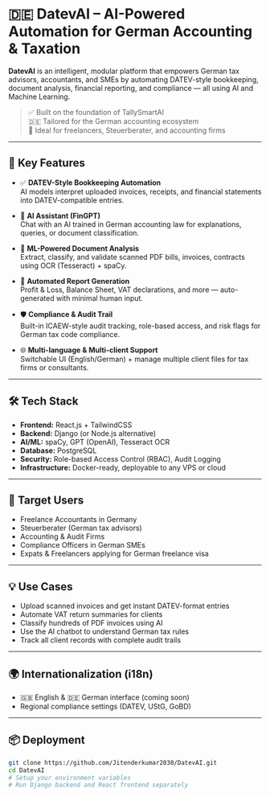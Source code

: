 # 🇩🇪 DatevAI – AI-Powered Automation for German Accounting & Taxation

**DatevAI** is an intelligent, modular platform that empowers German tax advisors, accountants, and SMEs by automating DATEV-style bookkeeping, document analysis, financial reporting, and compliance — all using AI and Machine Learning.

> ✅ Built on the foundation of TallySmartAI  
> 🇩🇪 Tailored for the German accounting ecosystem  
> 💼 Ideal for freelancers, Steuerberater, and accounting firms

---

## 🚀 Key Features

- ✅ **DATEV-Style Bookkeeping Automation**  
  AI models interpret uploaded invoices, receipts, and financial statements into DATEV-compatible entries.

- 🤖 **AI Assistant (FinGPT)**  
  Chat with an AI trained in German accounting law for explanations, queries, or document classification.

- 📁 **ML-Powered Document Analysis**  
  Extract, classify, and validate scanned PDF bills, invoices, contracts using OCR (Tesseract) + spaCy.

- 🧾 **Automated Report Generation**  
  Profit & Loss, Balance Sheet, VAT declarations, and more — auto-generated with minimal human input.

- 🛡️ **Compliance & Audit Trail**  
  Built-in ICAEW-style audit tracking, role-based access, and risk flags for German tax code compliance.

- 🌐 **Multi-language & Multi-client Support**  
  Switchable UI (English/German) + manage multiple client files for tax firms or consultants.

---

## 🛠️ Tech Stack

- **Frontend:** React.js + TailwindCSS  
- **Backend:** Django (or Node.js alternative)  
- **AI/ML:** spaCy, GPT (OpenAI), Tesseract OCR  
- **Database:** PostgreSQL  
- **Security:** Role-based Access Control (RBAC), Audit Logging  
- **Infrastructure:** Docker-ready, deployable to any VPS or cloud

---

## 💼 Target Users

- Freelance Accountants in Germany  
- Steuerberater (German tax advisors)  
- Accounting & Audit Firms  
- Compliance Officers in German SMEs  
- Expats & Freelancers applying for German freelance visa  

---

## 💡 Use Cases

- Upload scanned invoices and get instant DATEV-format entries  
- Automate VAT return summaries for clients  
- Classify hundreds of PDF invoices using AI  
- Use the AI chatbot to understand German tax rules  
- Track all client records with complete audit trails  

---

## 🌍 Internationalization (i18n)

- 🇬🇧 English & 🇩🇪 German interface (coming soon)  
- Regional compliance settings (DATEV, UStG, GoBD)

---

## 📦 Deployment

```bash
git clone https://github.com/Jitenderkumar2030/DatevAI.git
cd DatevAI
# Setup your environment variables
# Run Django backend and React frontend separately
